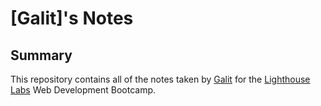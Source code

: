 # [Galit]'s Notes
## Summary 

This repository contains all of the notes taken by [Galit](https://github.com/gaalit) for the [Lighthouse Labs](https://www.lighthouselabs.ca/) Web Development Bootcamp.